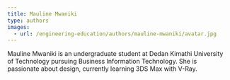 ```yaml
---
title: Mauline Mwaniki
type: authors
images:
  - url: /engineering-education/authors/mauline-mwaniki/avatar.jpg 
---
```

Mauline Mwaniki is an undergraduate student at Dedan Kimathi University of Technology pursuing Business Information Technology. She is passionate about design, currently learning 3DS Max with V-Ray.
